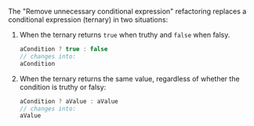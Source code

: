 The "Remove unnecessary conditional expression" refactoring replaces a conditional expression (ternary) in two situations:

1. When the ternary returns `true` when truthy and `false` when falsy.
   ```javascript
   aCondition ? true : false
   // changes into:
   aCondition
   ```

1. When the ternary returns the same value, regardless of whether the condition is truthy or falsy:
   ```javascript
   aCondition ? aValue : aValue
   // changes into:
   aValue
   ```